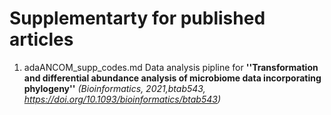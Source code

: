 # Supplementarty for published articles

1. adaANCOM_supp_codes.md Data analysis pipline for **''Transformation and differential abundance analysis of microbiome data incorporating phylogeny''** _(Bioinformatics, 2021,btab543, https://doi.org/10.1093/bioinformatics/btab543)_
